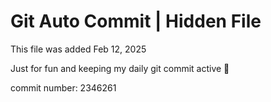 # Git Auto Commit | Hidden File

This file was added Feb 12, 2025

Just for fun and keeping my daily git commit active 🤪

commit number: 2346261
